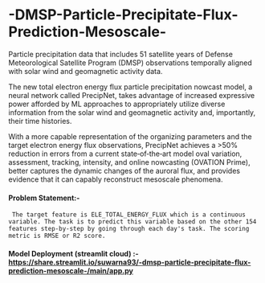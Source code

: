 # -DMSP-Particle-Precipitate-Flux-Prediction-Mesoscale-

 Particle precipitation data that includes 51 satellite years of Defense Meteorological Satellite Program (DMSP) observations temporally aligned with solar wind and geomagnetic activity data. 
 
 The new total electron energy flux particle precipitation nowcast model, a neural network called PrecipNet, takes advantage of increased expressive power afforded by ML approaches to appropriately utilize diverse information from the solar wind and geomagnetic activity and, importantly, their time histories. 

   With a more capable representation of the organizing parameters and the target electron energy flux observations, PrecipNet achieves a >50% reduction in errors from a current state‐of‐the‐art model oval variation, assessment, tracking, intensity, and online nowcasting (OVATION Prime), better captures the dynamic changes of the auroral flux, and provides evidence that it can capably reconstruct mesoscale phenomena.
 
 #### Problem Statement:- 
     
     The target feature is ELE_TOTAL_ENERGY_FLUX which is a continuous variable. The task is to predict this variable based on the other 154 features step-by-step by going through each day's task. The scoring metric is RMSE or R2 score.


#### Model Deployment (streamlit cloud) :-https://share.streamlit.io/suwarna93/-dmsp-particle-precipitate-flux-prediction-mesoscale-/main/app.py

